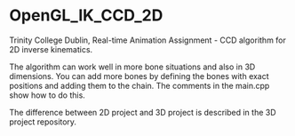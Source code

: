 # OpenGL_IK_CCD_2D
Trinity College Dublin, Real-time Animation Assignment - CCD algorithm for 2D inverse kinematics. 


The algorithm can work well in more bone situations and also in 3D dimensions. You can add more bones by defining the bones with exact positions and adding them to the chain. The comments in the main.cpp show how to do this.


The difference between 2D project and 3D project is described in the 3D project repository.
